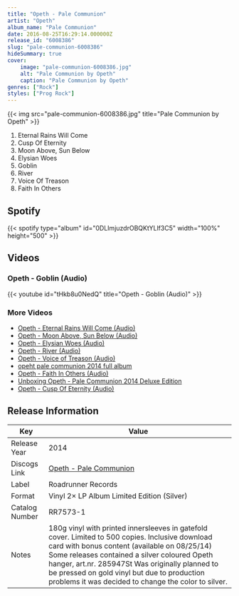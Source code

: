 ```yaml
---
title: "Opeth - Pale Communion"
artist: "Opeth"
album_name: "Pale Communion"
date: 2016-08-25T16:29:14.000000Z
release_id: "6008386"
slug: "pale-communion-6008386"
hideSummary: true
cover:
    image: "pale-communion-6008386.jpg"
    alt: "Pale Communion by Opeth"
    caption: "Pale Communion by Opeth"
genres: ["Rock"]
styles: ["Prog Rock"]
---
```


{{< img src="pale-communion-6008386.jpg" title="Pale Communion by Opeth" >}}

<!-- section break -->

1. Eternal Rains Will Come
2. Cusp Of Eternity
3. Moon Above, Sun Below
4. Elysian Woes
5. Goblin
6. River
7. Voice Of Treason
8. Faith In Others

<!-- section break -->


## Spotify
{{< spotify type="album" id="0DLImjuzdrOBQKtYLlf3C5" width="100%" height="500" >}}



## Videos
### Opeth - Goblin (Audio)
{{< youtube id="tHkb8u0NedQ" title="Opeth - Goblin (Audio)" >}}<br>

### More Videos

- [Opeth - Eternal Rains Will Come (Audio)](https://www.youtube.com/watch?v=CoW3Sywb5xQ)
- [Opeth - Moon Above, Sun Below (Audio)](https://www.youtube.com/watch?v=a3sYPX17cFk)
- [Opeth - Elysian Woes (Audio)](https://www.youtube.com/watch?v=_6k--wHwV5A)
- [Opeth - River (Audio)](https://www.youtube.com/watch?v=v-sGhzHzLSE)
- [Opeth - Voice of Treason (Audio)](https://www.youtube.com/watch?v=iO4-mXMbiy8)
- [opeht pale communion 2014 full album](https://www.youtube.com/watch?v=EgfeVZOItlQ)
- [Opeth - Faith In Others (Audio)](https://www.youtube.com/watch?v=wFSRCZN843c)
- [Unboxing Opeth - Pale Communion 2014 Deluxe Edition](https://www.youtube.com/watch?v=cuAd_0CXfvc)
- [Opeth - Cusp Of Eternity (Audio)](https://www.youtube.com/watch?v=JHq9yMXw3iA)


## Release Information
|  Key           | Value                                                |
| ---------------| ---------------------------------------------------- |
| Release Year   | 2014                                   |
| Discogs Link   | [Opeth - Pale Communion](https://www.discogs.com/release/6008386-Opeth-Pale-Communion) |
| Label          | Roadrunner Records |
| Format         | Vinyl 2× LP Album Limited Edition (Silver) |
| Catalog Number | RR7573-1 |
| Notes | 180g vinyl with printed innersleeves in gatefold cover. Limited to 500 copies. Inclusive download card with bonus content (available on 08/25/14)  Some releases contained a silver coloured Opeth hanger, art.nr. 285947St  Was originally planned to be pressed on gold vinyl but due to production problems it was decided to change the color to silver. |